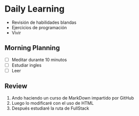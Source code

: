 # Daily Learning
- Revisión de habilidades blandas
- Ejercicios de programación
- Vivir

## Morning Planning
- [ ] Meditar durante 10 minutos
- [ ] Estudiar ingles 
- [ ] Leer 

## Review
1. Ando haciendo un curso de MarkDown impartido por GitHub
2. Luego lo modificaré con el uso de HTML
3. Después estudiaré la ruta de FullStack
